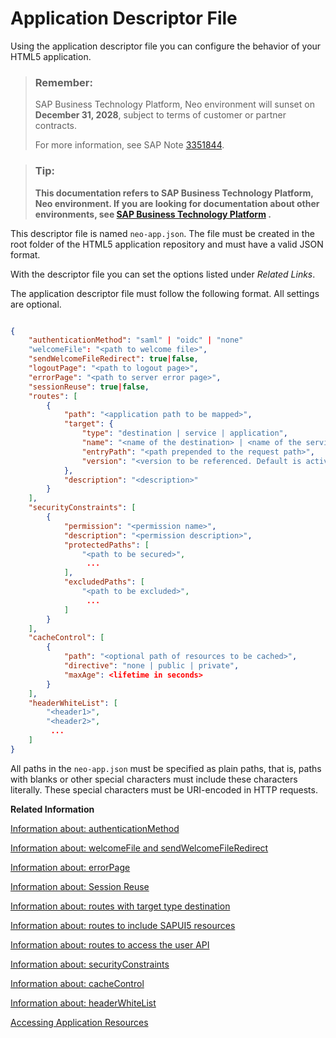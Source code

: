 <!-- loioaed1ffa3f3e741b3a4573c9e475aa2a4 -->

# Application Descriptor File

Using the application descriptor file you can configure the behavior of your HTML5 application.

> ### Remember:  
> SAP Business Technology Platform, Neo environment will sunset on **December 31, 2028**, subject to terms of customer or partner contracts.
> 
> For more information, see SAP Note [3351844](https://me.sap.com/notes/3351844).

> ### Tip:  
> **This documentation refers to SAP Business Technology Platform, Neo environment. If you are looking for documentation about other environments, see [SAP Business Technology Platform](https://help.sap.com/docs/btp/sap-business-technology-platform/sap-business-technology-platform?version=Cloud) .**

This descriptor file is named `neo-app.json`. The file must be created in the root folder of the HTML5 application repository and must have a valid JSON format.

With the descriptor file you can set the options listed under *Related Links*.

The application descriptor file must follow the following format. All settings are optional.

```json

{
    "authenticationMethod": "saml" | "oidc" | "none"
    "welcomeFile": "<path to welcome file>",
    "sendWelcomeFileRedirect": true|false,
    "logoutPage": "<path to logout page>",
    "errorPage": "<path to server error page>",
    "sessionReuse": true|false,
    "routes": [
        {
            "path": "<application path to be mapped>",
            "target": {
                "type": "destination | service | application",
                "name": "<name of the destination> | <name of the service> | <name of the application or subscription>",
                "entryPath": "<path prepended to the request path>",
                "version": "<version to be referenced. Default is active version.>"
            },
            "description": "<description>"
        }
    ],
    "securityConstraints": [
        {
            "permission": "<permission name>",
            "description": "<permission description>",
            "protectedPaths": [
                "<path to be secured>",
                 ...
            ],
            "excludedPaths": [
                "<path to be excluded>",
                 ...
            ]
        }
    ],
    "cacheControl": [
        {
            "path": "<optional path of resources to be cached>",
            "directive": "none | public | private",
            "maxAge": <lifetime in seconds>
        }
    ],
    "headerWhiteList": [
        "<header1>",
        "<header2>",
         ...
    ]
}
```

All paths in the `neo-app.json` must be specified as plain paths, that is, paths with blanks or other special characters must include these characters literally. These special characters must be URI-encoded in HTTP requests.

**Related Information**  


[Information about: authenticationMethod](authentication-de16793.md "Authentication is the process of establishing and verifying the identity of a user as a prerequisite for accessing an application.")

[Information about: welcomeFile and sendWelcomeFileRedirect](welcome-file-4e9d92e.md "You can either display the default Welcome file or specify a different file as Welcome file.")

[Information about: errorPage](error-page-7b0870e.md "You can configure an error page that is displayed in case of an internal server error.")

[Information about: Session Reuse](session-reuse-b6cd0ce.md "You can configure the &quot;session reuse&quot; boolean property to mitigate third-party cookie deprecation if your HTML5 application is affected by it.")

[Information about: routes with target type destination](accessing-rest-services-d6c8347.md "To connect your application to a REST service, configure routing to an HTTP destination in the application descriptor file.")

[Information about: routes to include SAPUI5 resources](accessing-sapui5-resources-d18a9b0.md "To access SAPUI5 resources in your HTML5 application, configure the SAPUI5 service routing in the application descriptor file.")

[Information about: routes to access the user API](accessing-the-user-api-1de599b.md "The User API service provides an API to query the details of the user that is currently logged on to the HTML5 application.")

[Information about: securityConstraints](authorization-a139548.md "To enforce authorization for an HTML5 application, permissions can be added to application paths.")

[Information about: cacheControl](cache-control-1814d36.md "To improve the performance of your application you can control the Cache-Control headers, which are returned together with the static resource of your application.")

[Information about: headerWhiteList](approving-http-headers-df89d9c.md "For security reasons not all HTTP headers are forwarded from the application to a backend or from the backend to the application.")

[Accessing Application Resources](accessing-application-resources-152cb75.md "To access resources from another HTML5 application or a subscription to an HTML5 application, you can map an application path to the corresponding application or subscription.")

